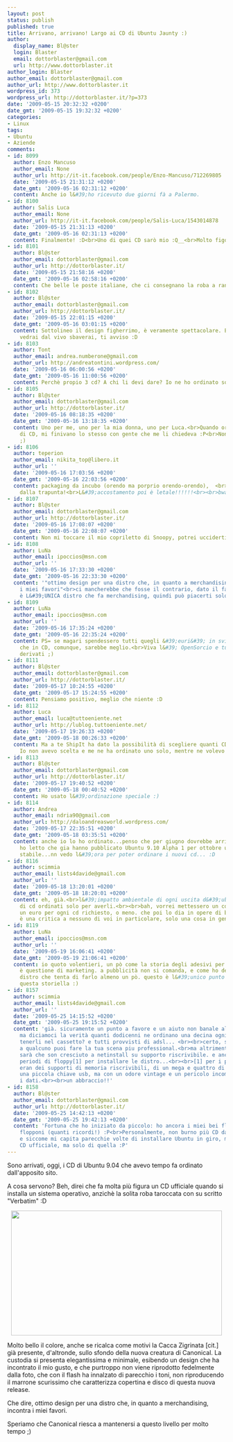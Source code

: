 ```yaml
---
layout: post
status: publish
published: true
title: Arrivano, arrivano! Largo ai CD di Ubuntu Jaunty :)
author:
  display_name: Bl@ster
  login: Blaster
  email: dottorblaster@gmail.com
  url: http://www.dottorblaster.it
author_login: Blaster
author_email: dottorblaster@gmail.com
author_url: http://www.dottorblaster.it
wordpress_id: 373
wordpress_url: http://dottorblaster.it/?p=373
date: '2009-05-15 20:32:32 +0200'
date_gmt: '2009-05-15 19:32:32 +0200'
categories:
- Linux
tags:
- Ubuntu
- Aziende
comments:
- id: 8099
  author: Enzo Mancuso
  author_email: None
  author_url: http://it-it.facebook.com/people/Enzo-Mancuso/712269805
  date: '2009-05-15 21:31:12 +0200'
  date_gmt: '2009-05-16 02:31:12 +0200'
  content: Anche io l&#39;ho ricevuto due giorni fà a Palermo.
- id: 8100
  author: Salis Luca
  author_email: None
  author_url: http://it-it.facebook.com/people/Salis-Luca/1543014878
  date: '2009-05-15 21:31:13 +0200'
  date_gmt: '2009-05-16 02:31:13 +0200'
  content: Finalmente! :D<br>Uno di quei CD sarò mio :Q__<br>Molto figo il design.
- id: 8101
  author: Bl@ster
  author_email: dottorblaster@gmail.com
  author_url: http://dottorblaster.it/
  date: '2009-05-15 21:58:16 +0200'
  date_gmt: '2009-05-16 02:58:16 +0200'
  content: Che belle le poste italiane, che ci consegnano la roba a random :D
- id: 8102
  author: Bl@ster
  author_email: dottorblaster@gmail.com
  author_url: http://dottorblaster.it/
  date: '2009-05-15 22:01:15 +0200'
  date_gmt: '2009-05-16 03:01:15 +0200'
  content: Sottolineo il design figherrimo, è veramente spettacolare. E quando lo
    vedrai dal vivo sbaverai, ti avviso :D
- id: 8103
  author: Tont
  author_email: andrea.numberone@gmail.com
  author_url: http://andreatontini.wordpress.com/
  date: '2009-05-16 06:00:56 +0200'
  date_gmt: '2009-05-16 11:00:56 +0200'
  content: Perchè propio 3 cd? A chi li devi dare? Io ne ho ordinato solo uno...
- id: 8105
  author: Bl@ster
  author_email: dottorblaster@gmail.com
  author_url: http://dottorblaster.it/
  date: '2009-05-16 08:18:35 +0200'
  date_gmt: '2009-05-16 13:18:35 +0200'
  content: Uno per me, uno per la mia donna, uno per Luca.<br>Quando ordinavo decine
    di CD, mi finivano lo stesso con gente che me li chiedeva :P<br>Non preoccuparti
    ;)
- id: 8106
  author: teperion
  author_email: nikita_top@libero.it
  author_url: ''
  date: '2009-05-16 17:03:56 +0200'
  date_gmt: '2009-05-16 22:03:56 +0200'
  content: packaging da incubo (orendo ma porprio orendo-orendo),  <br>battuto solo
    dalla trapunta!<br>L&#39;accostamento poi è letale!!!!!!<br><br>bwabwabwabwabwa!!!!!
- id: 8107
  author: Bl@ster
  author_email: dottorblaster@gmail.com
  author_url: http://dottorblaster.it/
  date: '2009-05-16 17:08:07 +0200'
  date_gmt: '2009-05-16 22:08:07 +0200'
  content: Non mi toccare il mio copriletto di Snoopy, potrei ucciderti :D
- id: 8108
  author: LuNa
  author_email: ipoccios@msn.com
  author_url: ''
  date: '2009-05-16 17:33:30 +0200'
  date_gmt: '2009-05-16 22:33:30 +0200'
  content: '"ottimo design per una distro che, in quanto a merchandising, incontra
    i miei favori"<br>ci mancherebbe che fosse il contrario, dato il fatto che Ubuntu
    è L&#39;UNICA distro che fa merchandising, quindi può piacerti solo quella.<br>:P'
- id: 8109
  author: LuNa
  author_email: ipoccios@msn.com
  author_url: ''
  date: '2009-05-16 17:35:24 +0200'
  date_gmt: '2009-05-16 22:35:24 +0200'
  content: PS= se magari spendessero tutti quegli &#39;euri&#39; in sviluppo invece
    che in CD, comunque, sarebbe meglio.<br>Viva l&#39; OpenSorcio e tutti i suoi
    derivati ;)
- id: 8111
  author: Bl@ster
  author_email: dottorblaster@gmail.com
  author_url: http://dottorblaster.it/
  date: '2009-05-17 10:24:55 +0200'
  date_gmt: '2009-05-17 15:24:55 +0200'
  content: Pensiamo positivo, meglio che niente :D
- id: 8112
  author: Luca
  author_email: luca@tuttoeniente.net
  author_url: http://lublog.tuttoeniente.net/
  date: '2009-05-17 19:26:33 +0200'
  date_gmt: '2009-05-18 00:26:33 +0200'
  content: Ma a te ShipIt ha dato la possibilità di scegliere quanti CD ordinare?
    Io non avevo scelta e me ne ha ordinato uno solo, mentre ne volevo 3 :(
- id: 8113
  author: Bl@ster
  author_email: dottorblaster@gmail.com
  author_url: http://dottorblaster.it/
  date: '2009-05-17 19:40:52 +0200'
  date_gmt: '2009-05-18 00:40:52 +0200'
  content: Ho usato l&#39;ordinazione speciale :)
- id: 8114
  author: Andrea
  author_email: ndria90@gmail.com
  author_url: http://daloandreasworld.wordpress.com/
  date: '2009-05-17 22:35:51 +0200'
  date_gmt: '2009-05-18 03:35:51 +0200'
  content: anche io lo ho ordinato...penso che per giugno dovrebbe arrivare...comunque
    ho letto che gia hanno pubblicato Ubuntu 9.10 Alpha 1 per ottobre uscirà la versione
    stabile...nn vedo l&#39;ora per poter ordinare i nuovi cd... :D
- id: 8116
  author: scimmia
  author_email: lists4davide@gmail.com
  author_url: ''
  date: '2009-05-18 13:20:01 +0200'
  date_gmt: '2009-05-18 18:20:01 +0200'
  content: eh, già.<br>l&#39;impatto ambientale di ogni uscita d&#39;ubuntu fa paura.<br>migliaia
    di cd ordinati solo per averli.<br><br>bah, vorrei mettessero un contributo di
    un euro per ogni cd richiesto, o meno. che poi lo dia in opere di bene, se crede.<br><br>non
    è una critica a nessuno di voi in particolare, solo una cosa in generale.
- id: 8119
  author: LuNa
  author_email: ipoccios@msn.com
  author_url: ''
  date: '2009-05-19 16:06:41 +0200'
  date_gmt: '2009-05-19 21:06:41 +0200'
  content: io quoto volentieri, un pò come la storia degli adesivi per le tastiere.<br>comunque,
    è questione di marketing. a pubblicità non si comanda, e come ho detto, è l&#39;unica
    distro che tenta di farlo almeno un pò. questo è l&#39;unico punto a favore di
    questa storiella :)
- id: 8157
  author: scimmia
  author_email: lists4davide@gmail.com
  author_url: ''
  date: '2009-05-25 14:15:52 +0200'
  date_gmt: '2009-05-25 19:15:52 +0200'
  content: 'già. sicuramente un punto a favore e un aiuto non banale all&#39;"evangelizzazione",
    ma diciamoci la verità quanti dodicenni ne ordinano una decina ogni volta per
    tenerli nel cassetto? e tutti provvisti di adsl... <br><br>certo, se devi instalarlo
    a qualcuno puoi fare la tua scena piu professional.<br>ma altrimenti... <br>boh,
    sarà che son cresciuto a netinstall su supporto riscrivibile. e anche passato
    periodi di floppy[1] per installare le distro...<br><br>[1] per i più giovani:
    eran dei supporti di memoria riscrivibili, di un mega e quattro di spazio. immaginate
    una piccola chiave usb, ma con un odore vintage e un pericolo incombente di perdere
    i dati.<br><br>un abbraccio!!'
- id: 8158
  author: Bl@ster
  author_email: dottorblaster@gmail.com
  author_url: http://dottorblaster.it/
  date: '2009-05-25 14:42:13 +0200'
  date_gmt: '2009-05-25 19:42:13 +0200'
  content: 'Fortuna che ho iniziato da piccolo: ho ancora i miei bei floppini, e anche
    flopponi (quanti ricordi!) :P<br>Personalmente, non burno più CD da un pezzo,
    e siccome mi capita parecchie volte di installare Ubuntu in giro, mi serve il
    CD ufficiale, ma solo di quella :P'
---
```

<p>Sono arrivati, oggi, i CD di Ubuntu 9.04 che avevo tempo fa ordinato dall'apposito sito.</p>
<p>A cosa servono? Beh, direi che fa molta più figura un CD ufficiale quando si installa un sistema operativo, anzichè la solita roba taroccata con su scritto "Verbatim" :D</p>
<p style="text-align: center;"><img class="alignnone" src="http://i42.tinypic.com/25fpug2.jpg" alt="" width="486" height="287" /></p>
<p style="text-align: left;">Molto bello il colore, anche se ricalca come motivi la Cacca Zigrinata [cit.] già presente, d'altronde, sullo sfondo della nuova creatura di Canonical. La custodia si presenta elegantissima e minimale, esibendo un design che ha incontrato il mio gusto, e che purtroppo non viene riprodotto fedelmente dalla foto, che con il flash ha innalzato di parecchio i toni, non riproducendo il marrone scurissimo che caratterizza copertina e disco di questa nuova release.</p>
<p style="text-align: left;">Che dire, ottimo design per una distro che, in quanto a merchandising, incontra i miei favori.</p>
<p style="text-align: left;">Speriamo che Canonical riesca a mantenersi a questo livello per molto tempo ;)</p>
